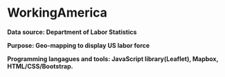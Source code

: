 # WorkingAmerica
<P><B>Data source<b>: Department of Labor Statistics<p>
<b>Purpose<b>: Geo-mapping to display US labor force<p>
<b>Programming langagues and tools<b>: JavaScript library(Leaflet), Mapbox, HTML/CSS/Bootstrap.
